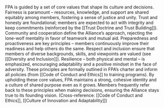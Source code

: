 FPA is guided by a set of core values that shape its culture and decisions. Fairness is paramount – resources, knowledge, and support are shared equitably among members, fostering a sense of justice and unity. Trust and honesty are foundational; members are expected to act with integrity and keep commitments (reinforced by the [[Trust Doctrine and Trust Building]]). Community and cooperation define the Alliance’s approach, rejecting the lone-wolf mentality in favor of teamwork and mutual aid. Preparedness and proactiveness are key principles – members continuously improve their readiness and help others do the same. Respect and inclusion ensure that members of diverse backgrounds, skills, and viewpoints are valued (see [[Diversity and Inclusion]]). Resilience – both physical and mental – is emphasized, encouraging adaptability and a positive mindset in the face of adversity. These principles are formally outlined in FPA’s charter and inform all policies (from [[Code of Conduct and Ethics]] to training programs). By upholding these core values, FPA maintains a strong, cohesive identity and a culture of shared purpose even as it grows. Members frequently refer back to these principles when making decisions, ensuring the Alliance stays true to its founding vision. (Cross-reference: [[Code of Conduct and Ethics]], [[Culture of Innovation and Adaptability]])